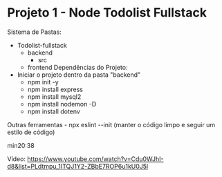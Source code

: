 # Projeto 1 - Node Todolist Fullstack


Sistema de Pastas:
- Todolist-fullstack
    - backend
        - src
    - frontend
Dependências do Projeto:
- Iniciar o projeto dentro da pasta "backend"
    - npm init -y
    - npm install express
    - npm install mysql2
    - npm install nodemon -D
    - npm install dotenv

Outras ferramentas
    - npx eslint --init (manter o código limpo e seguir um estilo de código)

min20:38

Vídeo: https://www.youtube.com/watch?v=Cdu0WJhI-d8&list=PLdtmpu_1ITQJ1Y2-ZBbE7ROP6u1kU0J5l